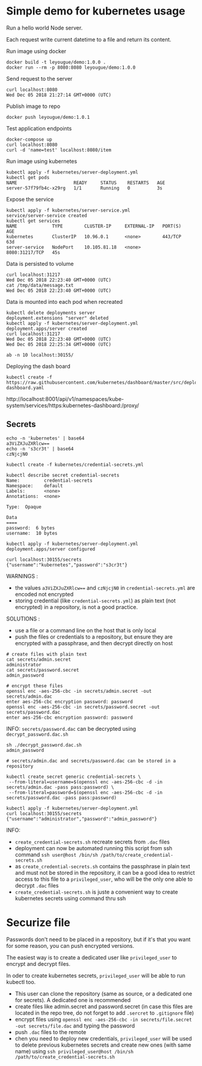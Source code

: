 # Simple demo for kubernetes usage

Run a hello world Node server.

Each request write current datetime to a file and return its content.

Run image using docker
```
docker build -t leyougue/demo:1.0.0 .
docker run --rm -p 8080:8080 leyougue/demo:1.0.0
```

Send request to the server
```
curl localhost:8080
Wed Dec 05 2018 21:27:14 GMT+0000 (UTC)
```

Publish image to repo
```
docker push leyougue/demo:1.0.1
```

Test application endpoints
```
docker-compose up
curl localhost:8080
curl -d 'name=test' localhost:8080/item
```

Run image using kubernetes
```
kubectl apply -f kubernetes/server-deployment.yml
kubectl get pods                                 
NAME                     READY     STATUS    RESTARTS   AGE
server-57f79fb4c-x29rg   1/1       Running   0          3s
```

Expose the service
```
kubectl apply -f kubernetes/server-service.yml 
service/server-service created
kubectl get services
NAME             TYPE        CLUSTER-IP     EXTERNAL-IP   PORT(S)          AGE
kubernetes       ClusterIP   10.96.0.1      <none>        443/TCP          63d
server-service   NodePort    10.105.81.18   <none>        8080:31217/TCP   45s
```

Data is persisted to volume
```
curl localhost:31217
Wed Dec 05 2018 22:23:40 GMT+0000 (UTC)
cat /tmp/data/message.txt 
Wed Dec 05 2018 22:23:40 GMT+0000 (UTC)
```

Data is mounted into each pod when recreated
```
kubectl delete deployments server                
deployment.extensions "server" deleted
kubectl apply -f kubernetes/server-deployment.yml
deployment.apps/server created
curl localhost:31217                             
Wed Dec 05 2018 22:23:40 GMT+0000 (UTC)
Wed Dec 05 2018 22:25:34 GMT+0000 (UTC)
```

```
ab -n 10 localhost:30155/
```



Deploying the dash board

```
kubectl create -f https://raw.githubusercontent.com/kubernetes/dashboard/master/src/deploy/recommended/kubernetes-dashboard.yaml
```
http://localhost:8001/api/v1/namespaces/kube-system/services/https:kubernetes-dashboard:/proxy/



## Secrets

```
echo -n 'kubernetes' | base64
a3ViZXJuZXRlcw==
echo -n 's3cr3t' | base64
czNjcjN0

kubectl create -f kubernetes/credential-secrets.yml

kubectl describe secret credential-secrets
Name:         credential-secrets
Namespace:    default
Labels:       <none>
Annotations:  <none>

Type:  Opaque

Data
====
password:  6 bytes
username:  10 bytes
```

```
kubectl apply -f kubernetes/server-deployment.yml
deployment.apps/server configured

curl localhost:30155/secrets
{"username":"kubernetes","password":"s3cr3t"}
```
WARNINGS : 
- the values `a3ViZXJuZXRlcw==` and `czNjcjN0` in `credential-secrets.yml` are encoded not encrypted
- storing credential (like `credential-secrets.yml`) as plain text (not encrypted) in a repository, is not a good practice.

SOLUTIONS :
- use a file or a command line on the host that is only local
- push the files or credentials to a repository, but ensure they are encrypted with a passphrase, and then decrypt directly on host

```
# create files with plain text
cat secrets/admin.secret
administrator
cat secrets/password.secret
admin_password

# encrypt these files
openssl enc -aes-256-cbc -in secrets/admin.secret -out secrets/admin.dac
enter aes-256-cbc encryption password: password
openssl enc -aes-256-cbc -in secrets/password.secret -out secrets/password.dac
enter aes-256-cbc encryption password: password
```

INFO:
`secrets/password.dac` can be decrypted using `decrypt_password.dac.sh`

```
sh ./decrypt_password.dac.sh
admin_password
```

```
# secrets/admin.dac and secrets/password.dac can be stored in a repository

kubectl create secret generic credential-secrets \
 --from-literal=username=$(openssl enc -aes-256-cbc -d -in secrets/admin.dac -pass pass:password) \
 --from-literal=password=$(openssl enc -aes-256-cbc -d -in secrets/password.dac -pass pass:password)

kubectl apply -f kubernetes/server-deployment.yml
curl localhost:30155/secrets
{"username":"administrator","password":"admin_password"}
```

INFO:
- `create_credential-secrets.sh` recreate secrets from `.dac` files
- deployment can now be automated running this script from ssh command `ssh user@host /bin/sh /path/to/create_credential-secrets.sh`
- as `create_credential-secrets.sh` contains the passphrase in plain text and must not be stored in the repository, it can be a good idea to restrict access to this file to a `privileged_user`, who will be the only one able to decrypt `.dac` files
- `create_credential-secrets.sh` is juste a convenient way to create kubernetes secrets using command thru ssh

# Securize file

Passwords don't need to be placed in a repository, but if it's that you want for some reason, you can push encrypted versions.

The easiest way is to create a dedicated user like `privileged_user` to encrypt and decrypt files.

In oder to create kubernetes secrets, `privileged_user` will be able to run kubectl too.

- This user can clone the repository (same as source, or a dedicated one for secrets). A dedicated one is recommended
- create files like admin.secret and password.secret (in case this files are located in the repo tree, do not forget to add `.sercret` to `.gitignore` file)
- encrypt files using `openssl enc -aes-256-cbc -in secrets/file.secret -out secrets/file.dac` and typing the password
- push `.dac` files to the remote
- chen you need to deploy new credentials, `privileged_user` will be used to delete previous kubernetes secrets and create new ones (with same name) using `ssh privileged_user@host /bin/sh /path/to/create_credential-secrets.sh`
